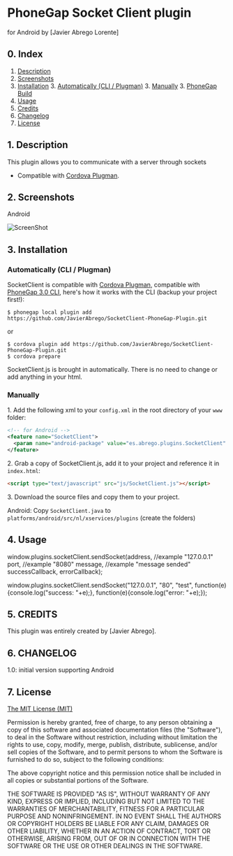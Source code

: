 # PhoneGap Socket Client plugin

for Android  by [Javier Abrego Lorente]

## 0. Index

1. [Description](#1-description)
2. [Screenshots](#2-screenshots)
3. [Installation](#3-installation)
	3. [Automatically (CLI / Plugman)](#automatically-cli--plugman)
	3. [Manually](#manually)
	3. [PhoneGap Build](#phonegap-build)
4. [Usage](#4-usage)
5. [Credits](#5-credits)
6. [Changelog](#6-changelog)
7. [License](#7-license)

## 1. Description

This plugin allows you to communicate with a server through sockets
* Compatible with [Cordova Plugman](https://github.com/apache/cordova-plugman).


## 2. Screenshots

Android

![ScreenShot](screenshots/screenshot-android-SocketClient.png)



## 3. Installation

### Automatically (CLI / Plugman)
SocketClient is compatible with [Cordova Plugman](https://github.com/apache/cordova-plugman), compatible with [PhoneGap 3.0 CLI](http://docs.phonegap.com/en/3.0.0/guide_cli_index.md.html#The%20Command-line%20Interface_add_features), here's how it works with the CLI (backup your project first!):

```
$ phonegap local plugin add https://github.com/JavierAbrego/SocketClient-PhoneGap-Plugin.git
```
or
```
$ cordova plugin add https://github.com/JavierAbrego/SocketClient-PhoneGap-Plugin.git
$ cordova prepare
```

SocketClient.js is brought in automatically. There is no need to change or add anything in your html.

### Manually

1\. Add the following xml to your `config.xml` in the root directory of your `www` folder:

```xml
<!-- for Android -->
<feature name="SocketClient">
  <param name="android-package" value="es.abrego.plugins.SocketClient" />
</feature>
```


2\. Grab a copy of SocketClient.js, add it to your project and reference it in `index.html`:
```html
<script type="text/javascript" src="js/SocketClient.js"></script>
```

3\. Download the source files and copy them to your project.

Android: Copy `SocketClient.java` to `platforms/android/src/nl/xservices/plugins` (create the folders)



## 4. Usage
window.plugins.socketClient.sendSocket(address, //example "127.0.0.1"
										port,   //example "8080"
										message, //example "message sended"
										successCallback,
										errorCallback);

window.plugins.socketClient.sendSocket("127.0.0.1", "80", "test", function(e){console.log("success: "+e);}, function(e){console.log("error: "+e);});

## 5. CREDITS

This plugin was  entirely created by [Javier Abrego].


## 6. CHANGELOG

1.0: initial version supporting Android

## 7. License

[The MIT License (MIT)](http://www.opensource.org/licenses/mit-license.html)

Permission is hereby granted, free of charge, to any person obtaining a copy
of this software and associated documentation files (the "Software"), to deal
in the Software without restriction, including without limitation the rights
to use, copy, modify, merge, publish, distribute, sublicense, and/or sell
copies of the Software, and to permit persons to whom the Software is
furnished to do so, subject to the following conditions:

The above copyright notice and this permission notice shall be included in
all copies or substantial portions of the Software.

THE SOFTWARE IS PROVIDED "AS IS", WITHOUT WARRANTY OF ANY KIND, EXPRESS OR
IMPLIED, INCLUDING BUT NOT LIMITED TO THE WARRANTIES OF MERCHANTABILITY,
FITNESS FOR A PARTICULAR PURPOSE AND NONINFRINGEMENT. IN NO EVENT SHALL THE
AUTHORS OR COPYRIGHT HOLDERS BE LIABLE FOR ANY CLAIM, DAMAGES OR OTHER
LIABILITY, WHETHER IN AN ACTION OF CONTRACT, TORT OR OTHERWISE, ARISING FROM,
OUT OF OR IN CONNECTION WITH THE SOFTWARE OR THE USE OR OTHER DEALINGS IN
THE SOFTWARE.
